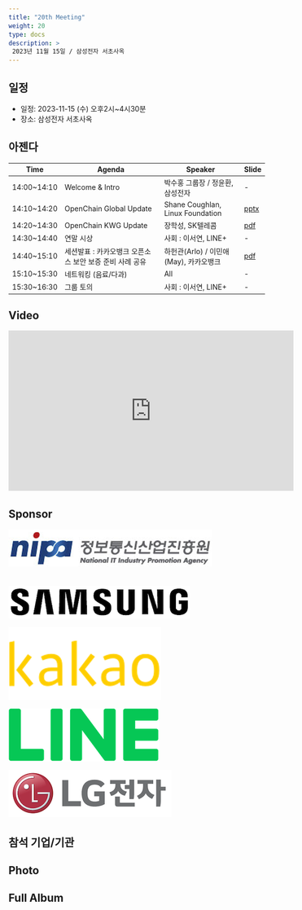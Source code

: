 ```yaml
---
title: "20th Meeting"
weight: 20
type: docs
description: >
 2023년 11월 15일 / 삼성전자 서초사옥
---
```


## 일정

* 일정: 2023-11-15 (수) 오후2시~4시30분
* 장소: 삼성전자 서초사옥

## 아젠다

| Time | Agenda           | Speaker | Slide |
|----|-----------------|------|------|
| 14:00~14:10 | Welcome & Intro | 박수홍 그룹장 / 정윤환, 삼성전자 |  -  |
| 14:10~14:20 | OpenChain Global Update  | 	Shane Coughlan, Linux Foundation | [pptx](./korea-work-group-2023-11-15.pptx) |
| 14:20~14:30 | OpenChain KWG Update  | 장학성, SK텔레콤 | [pdf](./OpenChain_Korea_update_20231115.pdf)  |
| 14:30~14:40 | 연말 시상 | 사회 : 이서연, LINE+ |  -  |
| 14:40~15:10 | 세션발표 : 카카오뱅크 오픈소스 보안 보증 준비 사례 공유  | 하헌관(Arlo) / 이민애(May), 카카오뱅크 | [pdf](./카카오뱅크_ISO18974_준수_사례_소개.pdf)  |
| 15:10~15:30 | 네트워킹 (음료/다과)  | All | -  |
| 15:30~16:30 | 그룹 토의 | 사회 : 이서연, LINE+ |  -  |

## Video 

<iframe width="560" height="315" src="https://www.youtube.com/embed/gB271IMLFl8?si=5laDJLG2aNX10o1z" title="YouTube video player" frameborder="0" allow="accelerometer; autoplay; clipboard-write; encrypted-media; gyroscope; picture-in-picture; web-share" allowfullscreen></iframe>

## Sponsor

![](nipg-logo.png)
<br>
<br>
<br>
![](samsung.png)

![](kakao.png)

![](line.png)


![](lge.png)

## 참석 기업/기관


## Photo



## Full Album

